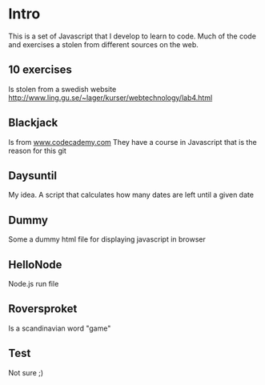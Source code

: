 Intro
======
This is a set of Javascript that I develop to learn to code. 
Much of the code and exercises a stolen from different sources on the web.

10 exercises
-------

Is stolen from a swedish website
http://www.ling.gu.se/~lager/kurser/webtechnology/lab4.html

Blackjack
-------
Is from www.codecademy.com They have a course in Javascript that is the reason for this git

Daysuntil
--------
My idea. A script that calculates how many dates are left until a given date

Dummy
-------
Some a dummy html file for displaying javascript in browser

HelloNode
-------
Node.js run file

Roversproket
-----------
Is a scandinavian word "game"

Test
-------
Not sure ;)